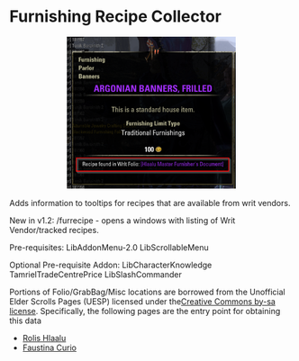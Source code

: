 # Furnishing Recipe Collector

<center><img src="image1.png" alt="Screenshot" width=300px/></center>

Adds information to tooltips for recipes that are available from writ vendors.

New in v1.2:
/furrecipe - opens a windows with listing of Writ Vendor/tracked recipes.

Pre-requisites:
LibAddonMenu-2.0
LibScrollableMenu

Optional Pre-requisite Addon:
LibCharacterKnowledge
TamrielTradeCentrePrice
LibSlashCommander

Portions of Folio/GrabBag/Misc locations are borrowed from the Unofficial Elder Scrolls Pages (UESP) licensed under the <a href="http://creativecommons.org/licenses/by-sa/2.5/">​Creative Commons by-sa license</a>.
Specifically, the following pages are the entry point for obtaining this data
<ul>
  <li><a href="https://en.uesp.net/wiki/Online:Rolis_Hlaalu" target="_blank">Rolis Hlaalu</a></li>
  <li><a href="https://en.uesp.net/wiki/Online:Faustina_Curio" target="_blank">Faustina Curio</a></li>
</ul>